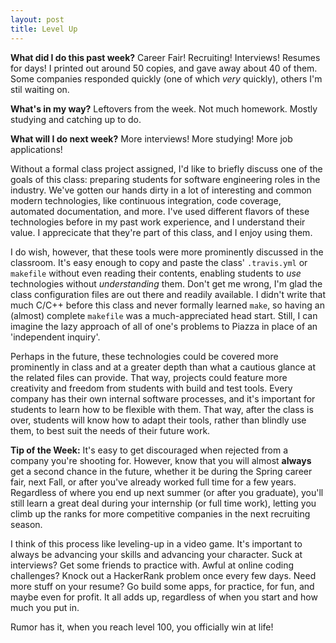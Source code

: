 ```yaml
---
layout: post
title: Level Up
---
```


**What did I do this past week?** Career Fair! Recruiting! Interviews! Resumes for days! I printed out around 50 copies, and gave away about 40 of them. Some companies responded quickly (one of which *very* quickly), others I'm stil waiting on.

**What's in my way?** Leftovers from the week. Not much homework. Mostly studying and catching up to do.

**What will I do next week?** More interviews! More studying! More job applications!

Without a formal class project assigned, I'd like to briefly discuss one of the goals of this class: preparing students for software engineering roles in the industry. We've gotten our hands dirty in a lot of interesting and common modern technologies, like continuous integration, code coverage, automated documentation, and more. I've used different flavors of these technologies before in my past work experience, and I understand their value. I apprecicate that they're part of this class, and I enjoy using them.

I do wish, however, that these tools were more prominently discussed in the classroom. It's easy enough to copy and paste the class' `.travis.yml` or `makefile`  without even reading their contents, enabling students to *use* technologies without *understanding* them. Don't get me wrong, I'm glad the class configuration files are out there and readily available. I didn't write that much C/C++ before this class and never formally learned `make`, so having an (almost) complete `makefile` was a much-appreciated head start. Still, I can imagine the lazy approach of all of one's problems to Piazza in place of an 'independent inquiry'.

Perhaps in the future, these technologies could be covered more prominently in class and at a greater depth than what a cautious glance at the related files can provide. That way, projects could feature more creativity and freedom from students with build and test tools. Every company has their own internal software processes, and it's important for students to learn how to be flexible with them. That way, after the class is over, students will know how to adapt their tools, rather than blindly use them, to best suit the needs of their future work.

**Tip of the Week:** It's easy to get discouraged when rejected from a company you're shooting for. However, know that you will almost **always** get a second chance in the future, whether it be during the Spring career fair, next Fall, or after you've already worked full time for a few years. Regardless of where you end up next summer (or after you graduate), you'll still learn a great deal during your internship (or full time work), letting you climb up the ranks for more competitive companies in the next recruiting season.

I think of this process like leveling-up in a video game. It's important to always be advancing your skills and advancing your character. Suck at interviews? Get some friends to practice with. Awful at online coding challenges? Knock out a HackerRank problem once every few days. Need more stuff on your resume? Go build some apps, for practice, for fun, and maybe even for profit. It all adds up, regardless of when you start and how much you put in.

Rumor has it, when you reach level 100, you officially win at life!